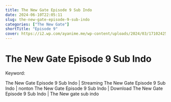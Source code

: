 ```yaml
---
title: The New Gate Episode 9 Sub Indo
date: 2024-06-10T22:05:11
slug: the-new-gate-episode-9-sub-indo
categories: ["The New Gate"]
shortTitle: "Episode 9"
cover: https://i2.wp.com/ayanime.me/wp-content/uploads/2024/03/1710242531-7361-141857.jpg
---
```


# The New Gate Episode 9 Sub Indo

<iframe-loader iframe-src1="https://play.ayanime.me/include/fluidplayer/fluidplayer.php?VideoSrc1=https%3A%2F%2Fdrive.google.com%2Ffile%2Fd%2F1gE9ZC8ZOHHPTHHMSkQO7luBXuB_mjr-F%2Fpreview&VideoType1=video%2Fmp4&VideoQuality1=480p&VideoSrc2=https%3A%2F%2Fdrive.google.com%2Ffile%2Fd%2F1zzQtlrZPtNaby5wJR8FZXv63y1ydtR6i%2Fpreview&VideoType2=video%2Fmp4&VideoQuality2=720p&VideoSrc3=https%3A%2F%2Fdrive.google.com%2Ffile%2Fd%2F1-J78nbjlEPr65nD3_1n_-mqgKZeGEXuG%2Fpreview&VideoType3=video%2Fmp4&VideoQuality3=1080p&VideoSrc4=&VideoType4=&VideoQuality4=&VideoPoster=&VideoTrack1=&kind1=&srclang1=&label1=&default1=&VideoTrack2=&kind2=&srclang2=&label2=&default2=&player=fluid+player&server=Drive+API&api=&width=100%25&height=900px" iframe-src2="https://drive.google.com/file/d/1-J78nbjlEPr65nD3_1n_-mqgKZeGEXuG/preview"></iframe-loader>

Keyword:
<p>The New Gate Episode 9 Sub Indo | Streaming The New Gate Episode 9 Sub Indo | nonton The New Gate Episode 9 Sub Indo | Download The New Gate Episode 9 Sub Indo | The New gate sub indo</p>

